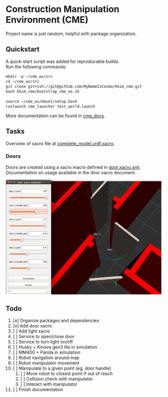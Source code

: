 # Construction Manipulation Environment (CME)
Project name is just random, helpful with package organization.

## Quickstart
A quick-start script was added for reproducable builds.  
Run the following commands:
```
mkdir -p ~/cme_ws/src
cd ~/cme_ws/src
git clone git+ssh://git@github.com/MyNameIsCosmo/kkim_cme.git
bash kkim_cme/bootstrap_cme_ws.sh

source ~/cme_ws/devel/setup.bash
roslaunch cme_launcher test_world.launch
```

More documentation can be found in [cme_docs](cme_docs/docs).

## Tasks
Overview of xacro file at [complete_model.urdf.xacro](cme_description/urdf/complete_model.urdf.xacro).

### Doors
Doors are created using a xacro macro defined in [door.xacro.xml](cme_description/urdf/door.xacro.xml).  
Documentation on usage available in the door xacro document.

![](cme_docs/docs/assets/img/door_joint_trail.png)

## Todo
1) [x] Organize packages and dependencies
2) [x] Add door xacro
3) [ ] Add light xacro
4) [ ] Service to open/close door
5) [ ] Service to turn light on/off
6) [ ] Husky + Kinova gen3 lite in simulation
7) [ ] MM400 + Panda in simulation
8) [ ] Robot navigation around map
9) [ ] Robot manipulator movement
10) [ ] Manipulate to a given point (eg. door handle)
	1) [ ] Move robot to closest point if out of reach
	2) [ ] Collision check with manipulator
	3) [ ] Interact with manipulator
11) [ ] Finish documentation
